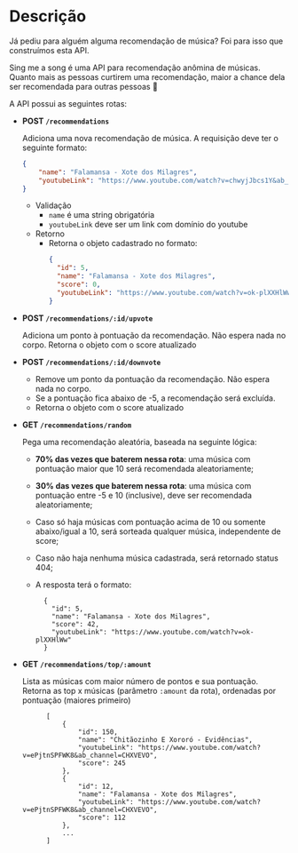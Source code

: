 # Descrição

Já pediu para alguém alguma recomendação de música? Foi para isso que construímos esta API.

Sing me a song é uma API para recomendação anômina de músicas. Quanto mais as pessoas curtirem uma recomendação, maior a chance dela ser recomendada para outras pessoas 🙂

A API possui as seguintes rotas:

- **POST `/recommendations`**
    
    Adiciona uma nova recomendação de música. A requisição deve ter o seguinte formato:
    
    ```json
    {
    	"name": "Falamansa - Xote dos Milagres",
    	"youtubeLink": "https://www.youtube.com/watch?v=chwyjJbcs1Y&ab_channel=Deck",
    }
    ```
    
    - Validação
        - `name` é uma string obrigatória
        - `youtubeLink` deve ser um link com domínio do youtube
    - Retorno
        - Retorna o objeto cadastrado no formato:
            ```json
            {
              "id": 5,
              "name": "Falamansa - Xote dos Milagres",
              "score": 0,
              "youtubeLink": "https://www.youtube.com/watch?v=ok-plXXHlWw"
            }
            ```
    
- **POST `/recommendations/:id/upvote`**
    
    Adiciona um ponto à pontuação da recomendação. Não espera nada no corpo.
    Retorna o objeto com o score atualizado
    
- **POST `/recommendations/:id/downvote`**
    - Remove um ponto da pontuação da recomendação. Não espera nada no corpo.
    - Se a pontuação fica abaixo de -5, a recomendação será excluída.
    - Retorna o objeto com o score atualizado
- **GET `/recommendations/random`**
    
    Pega uma recomendação aleatória, baseada na seguinte lógica:
    
    - **70% das vezes que baterem nessa rota**: uma música com pontuação maior que 10 será recomendada aleatoriamente;
    - **30% das vezes que baterem nessa rota**: uma música com pontuação entre -5 e 10 (inclusive), deve ser recomendada aleatoriamente;
    - Caso só haja músicas com pontuação acima de 10 ou somente abaixo/igual a 10, será sorteada qualquer música, independente de score;
    - Caso não haja nenhuma música cadastrada, será retornado status 404;
    
    - A resposta terá o formato:
    
            {
              "id": 5,
              "name": "Falamansa - Xote dos Milagres",
              "score": 42,
              "youtubeLink": "https://www.youtube.com/watch?v=ok-plXXHlWw"
            }
    
- **GET `/recommendations/top/:amount`**
    
    Lista as músicas com maior número de pontos e sua pontuação. Retorna as top x músicas (parâmetro `:amount` da rota), ordenadas por pontuação
    (maiores   primeiro)
    
            [
                {
                    "id": 150,
                    "name": "Chitãozinho E Xororó - Evidências",
                    "youtubeLink": "https://www.youtube.com/watch?v=ePjtnSPFWK8&ab_channel=CHXVEVO",
                    "score": 245
                },
                {
                    "id": 12,
                    "name": "Falamansa - Xote dos Milagres",
                    "youtubeLink": "https://www.youtube.com/watch?v=ePjtnSPFWK8&ab_channel=CHXVEVO",
                    "score": 112
                },
                ...
            ]
